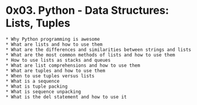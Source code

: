 # 0x03. Python - Data Structures: Lists, Tuples #

	* Why Python programming is awesome
	* What are lists and how to use them
	* What are the differences and similarities between strings and lists
	* What are the most common methods of lists and how to use them
	* How to use lists as stacks and queues
	* What are list comprehensions and how to use them
	* What are tuples and how to use them
	* When to use tuples versus lists
	* What is a sequence
	* What is tuple packing
	* What is sequence unpacking
	* What is the del statement and how to use it
